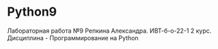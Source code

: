 # Python9
Лабораторная работа №9 Репкина Александра. ИВТ-б-о-22-1 2 курс. Дисциплина - Программирование на Python
